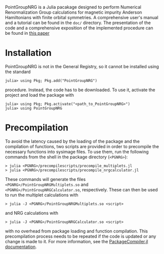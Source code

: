 PointGroupNRG is a Julia pacakage designed to perform
Numerical Renormalization Group calculations for 
magnetic impurity Anderson Hamiltonians with finite orbital
symmetries. A comprehensive user's manual and a tutorial
can be found in the `doc/` directory. The presentation of
the code and a comprehensive exposition of the implemented
procedure can be found in [this paper](https://arxiv.org/abs/2307.03658)

# Installation
PointGroupNRG is not in the General Registry, so it cannot
be installed using the standard  

    julia> using Pkg; Pkg.add("PointGroupNRG")

procedure. Instead, the code has to be downloaded. To use
it, activate the project and load the package with

    julia> using Pkg; Pkg.activate("<path_to_PointGroupNRG>")
    julia> using PointGroupNRG

# Precompilation
To avoid the latency caused by the loading of the package
and the compilation of functions, two scripts are provided
in order to precompile the necessary functions into sysimage 
files. To use them, run the following commands from the
shell in the package directory (`<PGNRG>`):

    > julia <PGNRG>/precompilescripts/precompile_multiplets.jl
    > julia <PGNRG>/precompilescripts/precompile_nrgcalculator.jl

These commands will generate the files
`<PGNRG>/PointGroupNRGMultiplets.so` and
`<PGNRG>/PointGroupNRGCalculator.so`, respectively.
These can then be used to run the multiplet calculations
with 

    > julia -J <PGNRG>/PointGroupNRGMultiplets.so <script>

and NRG calculations with

    > julia -J <PGNRG>/PointGroupNRGCalculator.so <script>
 
with no overhead from package loading and function
compilation. This precompilation process needs to be
repeated if the code is updated or any change is made to it.
For more information, see the [PackageCompiler.jl
documentation](https://julialang.github.io/PackageCompiler.jl/stable/).

